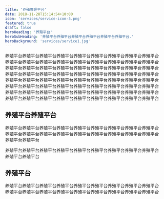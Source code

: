 ```yaml
---
title: '养殖管理平台'
date: 2018-11-28T15:14:54+10:00
icon: 'services/service-icon-5.png'
featured: true
draft: false
heroHeading: '养殖平台'
heroSubHeading: '养殖平台养殖平台养殖平台养殖平台养殖平台养殖平台.'
heroBackground: 'services/service1.jpg'
---
```


养殖平台养殖平台养殖平台养殖平台养殖平台养殖平台养殖平台养殖平台养殖平台养殖平台养殖平台养殖平台养殖平台养殖平台养殖平台养殖平台养殖平台养殖平台养殖平台养殖平台养殖平台养殖平台养殖平台养殖平台养殖平台养殖平台养殖平台养殖平台养殖平台养殖平台养殖平台养殖平台养殖平台养殖平台养殖平台养殖平台养殖平台养殖平台养殖平台养殖平台养殖平台养殖平台养殖平台养殖平台养殖平台养殖平台养殖平台养殖平台养殖平台养殖平台养殖平台养殖平台养殖平台养殖平台养殖平台养殖平台养殖平台养殖平台养殖平台养殖平台养殖平台养殖平台养殖平台养殖平台养殖平台养殖平台养殖平台养殖平台养殖平台养殖平台养殖平台养殖平台

## 养殖平台养殖平台

养殖平台养殖平台养殖平台养殖平台养殖平台养殖平台养殖平台养殖平台养殖平台养殖平台养殖平台养殖平台养殖平台养殖平台养殖平台养殖平台养殖平台养殖平台养殖平台养殖平台

养殖平台养殖平台养殖平台养殖平台养殖平台养殖平台养殖平台养殖平台养殖平台养殖平台养殖平台


## 养殖平台

养殖平台养殖平台养殖平台养殖平台养殖平台养殖平台养殖平台养殖平台养殖平台养殖平台养殖平台养殖平台养殖平台养殖平台养殖平台养殖平台养殖平台养殖平台